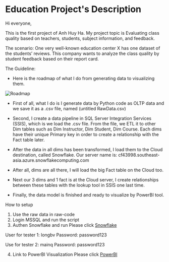 # Education Project's Description

Hi everyone,

This is the first project of Anh Huy Ha. My project topic is Evaluating class quality based on teachers, students, subject information, and feedback.

The scenario: One very well-known education center X has one dataset of the students’ reviews. This company wants to analyze the class quality by student feedback based on their report card.

The Guideline:
- Here is the roadmap of what I do from generating data to visualizing them.

![Roadmap](https://github.com/nhinguyen78/Project_Group1_education/blob/master/DataRoadMap.jpg)

- First of all, what I do is I generate data by Python code as OLTP data and we save it as a .csv file, named (untitled RawData.csv)

- Second, I create a data pipeline in SQL Server Integration Services (SSIS), which is we load the .csv file. From the file, we ETL it to other Dim tables such as Dim Instructor, Dim Student, Dim Course. Each dims have their unique Primary key in order to create a relationship with the Fact table later.

- After the data in all dims has been transformed, I load them to the Cloud destination, called Snowflake. Our server name is: cf43998.southeast-asia.azure.snowflakecomputing.com

- After all, dims are all there, I will load the big Fact table on the Cloud too.

- Next our 3 dims and 1 fact is at the Cloud server, I create relationships between these tables with the lookup tool in SSIS one last time.

- Finally, the data model is finished and ready to visualize by PowerBI tool.

How to setup
1. Use the raw data in raw-code
2. Login MSSQL and run the script
3. Authen Snowflake and run
Please click [Snowflake](https://cf43998.southeast-asia.azure.snowflakecomputing.com/console#/partner)

User for tester 1: longbv
Password: password123

Use for tester 2: mainq
Password: password123

4. Link to PowerBI Visualization
Please click [PowerBI](https://app.powerbi.com/links/sSEb4dRLaw?ctid=f01e930a-b52e-42b1-b70f-a8882b5d043b&pbi_source=linkShare)
